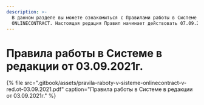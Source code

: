 ```yaml
---
description: >-
  В данном разделе вы можете ознакомиться с Правилами работы в Системе
  ONLINECONTRACT. Настоящая редация Правил начинает действовать 07.09.2021г.
---
```


# Правила работы в Cистеме в редакции от 03.09.2021г.

{% file src=".gitbook/assets/pravila-raboty-v-sisteme-onlinecontract-v-red.ot-03.09.2021.pdf" caption="Правила работы в Системе в редакции от 03.09.2021г." %}

